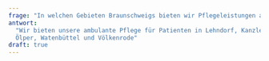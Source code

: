 ```yaml
---
frage: "In welchen Gebieten Braunschweigs bieten wir Pflegeleistungen an?"
antwort:
  "Wir bieten unsere ambulante Pflege für Patienten in Lehndorf, Kanzlerfeld,
  Ölper, Watenbüttel und Völkenrode"
draft: true
---
```

